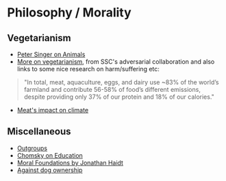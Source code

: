 # Philosophy / Morality

## Vegetarianism
- [Peter Singer on Animals](http://faculty.webster.edu/corbetre/philosophy/animals/singer-text.html)
- [More on vegetarianism](https://slatestarcodex.com/2019/12/11/acc-is-eating-meat-a-net-harm/),
  from SSC's adversarial collaboration and also links to some nice research on
  harm/suffering etc:
> "In total, meat, aquaculture, eggs, and dairy use ~83% of the world’s farmland
> and contribute 56-58% of food’s different emissions, despite providing only
> 37% of our protein and 18% of our calories."
- [Meat's impact on climate](https://arstechnica.com/science/2018/12/oh-sorry-is-eating-meat-bad-for-the-planet-i-didnt-know)

## Miscellaneous
- [Outgroups](https://slatestarcodex.com/2014/09/30/i-can-tolerate-anything-except-the-outgroup)
- [Chomsky on Education](https://chomsky.info/warfare02)
- [Moral Foundations by Jonathan Haidt](http://www.moralfoundations.org)
- [Against dog ownership](https://dormin.org/2020/03/21/against-dog-ownership/)

